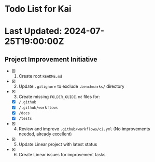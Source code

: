 # Todo List for Kai
# Last Updated: 2024-07-25T19:00:00Z

## Project Improvement Initiative

- [x] 1. Create root `README.md`
- [x] 2. Update `.gitignore` to exclude `.benchmarks/` directory
- [x] 3. Create missing `FOLDER_GUIDE.md` files for:
  - [x] `/.github`
  - [x] `/.github/workflows`
  - [x] `/docs`
  - [x] `/tests`
- [x] 4. Review and improve `.github/workflows/ci.yml` (No improvements needed, already excellent)
- [x] 5. Update Linear project with latest status
- [x] 6. Create Linear issues for improvement tasks 